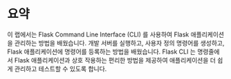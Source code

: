 # 요약

이 랩에서는 Flask Command Line Interface (CLI) 를 사용하여 Flask 애플리케이션을 관리하는 방법을 배웠습니다. 개발 서버를 실행하고, 사용자 정의 명령어를 생성하고, Flask 애플리케이션에 명령어를 등록하는 방법을 배웠습니다. Flask CLI 는 명령줄에서 Flask 애플리케이션과 상호 작용하는 편리한 방법을 제공하여 애플리케이션을 더 쉽게 관리하고 테스트할 수 있도록 합니다.
